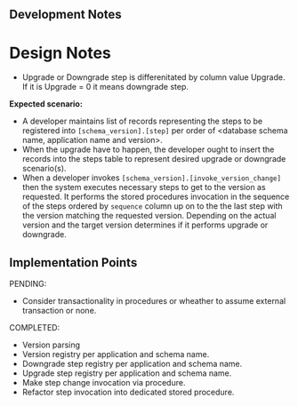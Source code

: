 ﻿## Development Notes

# Design Notes
- Upgrade or Downgrade step is differenitated by column value Upgrade. 
  If it is Upgrade = 0 it means downgrade step.

**Expected scenario:**
- A developer maintains list of records representing the steps to be registered into `[schema_version].[step]` per order of <database schema name, application name and version>.
- When the upgrade have to happen, the developer ought
  to insert the records into the steps table to represent desired upgrade 
  or downgrade scenario(s).
- When a developer invokes `[schema_version].[invoke_version_change]` then the system
  executes necessary steps to get to the version as requested. It performs
  the stored procedures invocation in the sequence of the steps ordered by `sequence`
  column up on to the the last step with the version matching the requested version. Depending on the actual version and the target version determines if it performs upgrade or downgrade.


## Implementation Points
PENDING:
- Consider transactionality in procedures or wheather to assume external transaction or none.

COMPLETED:
- Version parsing
- Version registry per application and schema name.
- Downgrade step registry per application and schema name.
- Upgrade step registry per application and schema name.
- Make step change invocation via procedure.
- Refactor step invocation into dedicated stored procedure.
